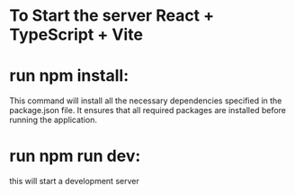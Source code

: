 # To Start the server  React + TypeScript + Vite
 
# run npm install: 
This command will install all the necessary dependencies specified in the package.json file. It ensures that all required packages are installed before running the application.

# run npm run dev: 
this will start a development server